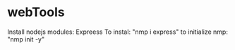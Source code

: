 # webTools
Install nodejs
modules:
  Expreess
To instal: "nmp i express"
to initialize nmp: "nmp init -y"
